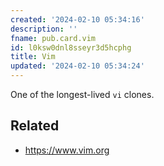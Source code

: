 ```yaml
---
created: '2024-02-10 05:34:16'
description: ''
fname: pub.card.vim
id: l0ksw0dnl8sseyr3d5hcphg
title: Vim
updated: '2024-02-10 05:34:24'
---
```


One of the longest-lived `vi` clones.

## Related

- <https://www.vim.org>